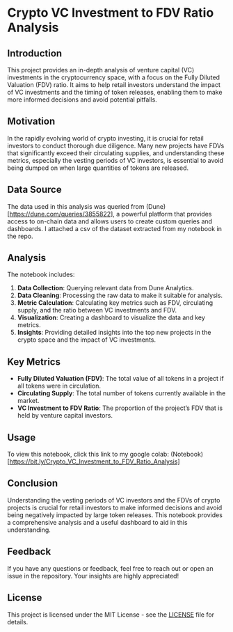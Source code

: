 # Crypto VC Investment to FDV Ratio Analysis

## Introduction

This project provides an in-depth analysis of venture capital (VC) investments in the cryptocurrency space, with a focus on the Fully Diluted Valuation (FDV) ratio. It aims to help retail investors understand the impact of VC investments and the timing of token releases, enabling them to make more informed decisions and avoid potential pitfalls.

## Motivation

In the rapidly evolving world of crypto investing, it is crucial for retail investors to conduct thorough due diligence. Many new projects have FDVs that significantly exceed their circulating supplies, and understanding these metrics, especially the vesting periods of VC investors, is essential to avoid being dumped on when large quantities of tokens are released.

## Data Source

The data used in this analysis was queried from (Dune)[https://dune.com/queries/3855822], a powerful platform that provides access to on-chain data and allows users to create custom queries and dashboards. I attached a csv of the dataset extracted from my notebook in the repo.

## Analysis

The notebook includes:

1. **Data Collection**: Querying relevant data from Dune Analytics.
2. **Data Cleaning**: Processing the raw data to make it suitable for analysis.
3. **Metric Calculation**: Calculating key metrics such as FDV, circulating supply, and the ratio between VC investments and FDV.
4. **Visualization**: Creating a dashboard to visualize the data and key metrics.
5. **Insights**: Providing detailed insights into the top new projects in the crypto space and the impact of VC investments.

## Key Metrics

- **Fully Diluted Valuation (FDV)**: The total value of all tokens in a project if all tokens were in circulation.
- **Circulating Supply**: The total number of tokens currently available in the market.
- **VC Investment to FDV Ratio**: The proportion of the project’s FDV that is held by venture capital investors.

## Usage

To view this notebook, click this link to my google colab: (Notebook)[https://bit.ly/Crypto_VC_Investment_to_FDV_Ratio_Analysis]

## Conclusion

Understanding the vesting periods of VC investors and the FDVs of crypto projects is crucial for retail investors to make informed decisions and avoid being negatively impacted by large token releases. This notebook provides a comprehensive analysis and a useful dashboard to aid in this understanding.

## Feedback

If you have any questions or feedback, feel free to reach out or open an issue in the repository. Your insights are highly appreciated!

## License

This project is licensed under the MIT License - see the [LICENSE](LICENSE) file for details.
